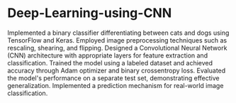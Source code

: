 # Deep-Learning-using-CNN
Implemented a binary classifier differentiating between cats and dogs using TensorFlow and Keras.
Employed image preprocessing techniques such as rescaling, shearing, and flipping.
Designed a Convolutional Neural Network (CNN) architecture with appropriate layers for feature extraction and classification.
Trained the model using a labeled dataset and achieved accuracy through Adam optimizer and binary crossentropy loss.
Evaluated the model's performance on a separate test set, demonstrating effective generalization.
Implemented a prediction mechanism for real-world image classification.
